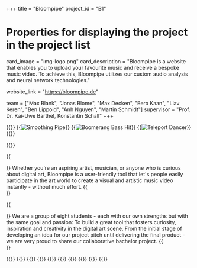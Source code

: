 +++
title = "Bloompipe"
project_id = "B1"

# Properties for displaying the project in the project list
card_image = "img-logo.png"
card_description = "Bloompipe is a website that enables you to upload your favourite music and receive a bespoke music video. To achieve this, Bloompipe utilizes our custom audio analysis and neural network technologies."

website_link = "https://bloompipe.de"

team = ["Max Blank", "Jonas Blome", "Max Decken", "Eero Kaan", "Liav Keren", "Ben Lippold", "Anh Nguyen", "Martin Schmidt"]
supervisor = "Prof. Dr. Kai-Uwe Barthel, Konstantin Schall"
+++

{{<gallery>}}
{{<image src="img-anim-smoothing-pipe.gif" alt="Smoothing Pipe">}}
{{<image src="img-anim-boomerang-bass-hit.gif" alt="Boomerang Bass Hit">}}
{{<image src="img-anim-teleport-dancer.gif" alt="Teleport Dancer">}}
{{</gallery>}}

{{<mediathek id="cfcbe4ac5dd604a2f49db68dc9c3fb26" title="How to use it">}}

{{<section title="Our Goal">}}
Whether you’re an aspiring artist, musician, or anyone who is curious about digital art, Bloompipe is a user-friendly tool that let's people easily participate in the art world to create a visual and artistic music video instantly - without much effort.
{{</section>}}

{{<section title="The Team">}}
We are a group of eight students - each with our own strengths but with the same goal and passion: To build a great tool that fosters curiosity, inspiration and creativity in the digital art scene. From the initial stage of developing an idea for our project pitch until delivering the final product - we are very proud to share our collaborative bachelor project.
{{</section>}}

{{<gallery>}}
{{<team-member image="img-person-max-b.jpg" name="Max Blank">}}
{{<team-member image="img-person-jonas.jpg" name="Jonas Blome">}}
{{<team-member image="img-person-max-d.jpg" name="Max Decken">}}
{{<team-member image="img-person-eero.jpg" name="Eero Kaan">}}
{{<team-member image="img-person-liav.jpg" name="Liav Keren">}}
{{<team-member image="img-person-ben.jpg" name="Ben Lippold">}}
{{<team-member image="img-person-anni.jpg" name="Anh Nguyen">}}
{{<team-member image="img-person-martin.jpg" name="Martin Schmidt">}}
{{</gallery>}}
